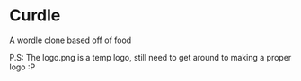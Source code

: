 # Curdle
A wordle clone based off of food

P.S: The logo.png is a temp logo, still need to get around to making a proper logo :P
